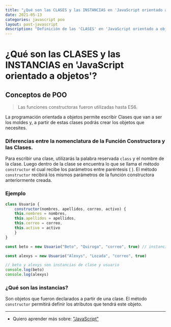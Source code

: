 ```yaml
---
title: "¿Qué son las CLASES y las INSTANCIAS en 'JavaScript orientado a objetos'?"
date: 2021-05-13
categories: javascript poo
layout: post-javascript
description: "Definición de las 'CLASES' en 'JavaScript orientado a objetos'."
---
```


# ¿Qué son las CLASES y las INSTANCIAS en 'JavaScript orientado a objetos'?

## Conceptos de POO
> Las funciones constructoras fueron utilizadas hasta ES6.

La programación orientada a objetos permite escribir Clases que van a ser los moldes y, a partir de estas clases podrás crear los objetos que necesites.

### Diferencias entre la nomenclatura de la Función Constructora y las Clases.
Para escribir una clase, utilizarás la palabra reservada `class` y el nombre de la clase. Luego dentro de la clase se encuentra lo que se llama el método `constructor` el cual recibe los parámetros entre paréntesis ( ). El método `constructor` recibirá los mismos parámetros de la función constructora anteriormente creada.

### Ejemplo
````js
class Usuario {
	constructor(nombres, apellidos, correo, activo) {
	this.nombres = nombres,
	this.apellidos = apellidos,
	this.correo = correo,
	this.activo = activo
	}
}

const beto = new Usuario("Beto", "Quiroga", "correo", true) // instancia de un objeto

const alexys = new Usuario("Alexys", "Lozada", "correo", true) 

// beto y alexys son instancias de clase y usuario
console.log(beto)
console.log(alexys)
````

### ¿Qué son las instancias?
Son objetos que fueron declarados a partir de una clase. El método `constructor` permitirá definir los atributos que tendrá este objeto.

***

- Quiero aprender más sobre: ["JavaScript"](../00/javascript)

